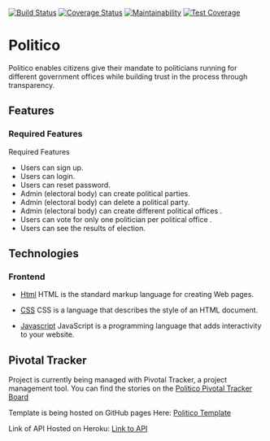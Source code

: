 [![Build Status](https://travis-ci.org/ogwurujohnson/Politico.svg?branch=develop)](https://travis-ci.org/ogwurujohnson/Politico)
[![Coverage Status](https://coveralls.io/repos/github/ogwurujohnson/Politico/badge.svg?branch=ch-write-unit-test-163504250)](https://coveralls.io/github/ogwurujohnson/Politico?branch=ch-write-unit-test-163504250)
[![Maintainability](https://api.codeclimate.com/v1/badges/ad2335df87681d5065e3/maintainability)](https://codeclimate.com/github/ogwurujohnson/Politico/maintainability)
[![Test Coverage](https://api.codeclimate.com/v1/badges/ad2335df87681d5065e3/test_coverage)](https://codeclimate.com/github/ogwurujohnson/Politico/test_coverage)

# Politico
Politico enables citizens give their mandate to politicians running for different government offices while building trust in the process through transparency.

## Features

### Required Features

Required Features
* Users can sign up.
* Users can login.
* Users can reset password.
* Admin (electoral body) can create political parties.
* Admin (electoral body) can delete a political party.
* Admin (electoral body) can create different political offices .
* Users can vote for only one politician per political office .
* Users can see the results of election.

## Technologies 

### Frontend
* [Html](https://www.w3schools.com/html/html_intro.asp) HTML is the standard markup language for creating Web pages.

* [CSS](https://www.w3schools.com/css/default.asp) CSS is a language that describes the style of an HTML document.

* [Javascript](https://www.javascript.com/) JavaScript is a programming language that adds interactivity to your website.

## Pivotal Tracker

Project is currently being managed with Pivotal Tracker, a project management tool. You can find the stories on the 
[Politico Pivotal Tracker Board](https://www.pivotaltracker.com/n/projects/2238975)

Template is being hosted on GitHub pages Here: 
[Politico Template](https://ogwurujohnson.github.io/Politico/UI/)

Link of API Hosted on Heroku: 
[Link to API](https://better-politico.herokuapp.com/api/v1)
